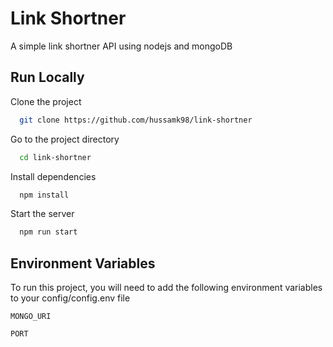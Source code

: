 
# Link Shortner

A simple link shortner API using nodejs and mongoDB


## Run Locally

Clone the project

```bash
  git clone https://github.com/hussamk98/link-shortner
```

Go to the project directory

```bash
  cd link-shortner
```

Install dependencies

```bash
  npm install
```

Start the server

```bash
  npm run start
```

  
## Environment Variables

To run this project, you will need to add the following environment variables to your config/config.env file

`MONGO_URI`

`PORT`

